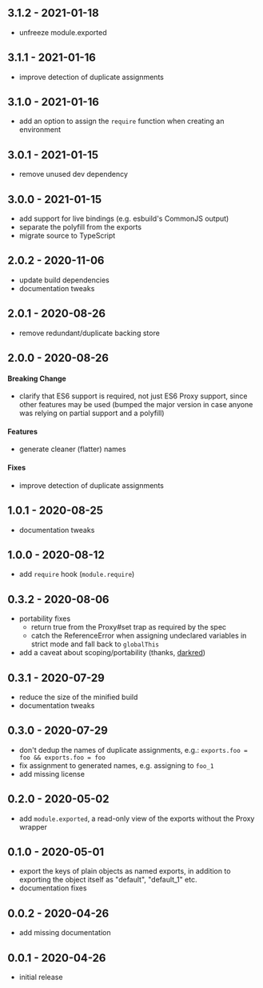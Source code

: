 ## 3.1.2 - 2021-01-18

- unfreeze module.exported

## 3.1.1 - 2021-01-16

- improve detection of duplicate assignments

## 3.1.0 - 2021-01-16

- add an option to assign the `require` function when creating an
  environment

## 3.0.1 - 2021-01-15

- remove unused dev dependency

## 3.0.0 - 2021-01-15

- add support for live bindings (e.g. esbuild's CommonJS output)
- separate the polyfill from the exports
- migrate source to TypeScript

## 2.0.2 - 2020-11-06

- update build dependencies
- documentation tweaks

## 2.0.1 - 2020-08-26

- remove redundant/duplicate backing store

## 2.0.0 - 2020-08-26

#### Breaking Change

- clarify that ES6 support is required, not just ES6 Proxy support, since other
  features may be used (bumped the major version in case anyone was relying on
  partial support and a polyfill)

#### Features

- generate cleaner (flatter) names

#### Fixes

- improve detection of duplicate assignments

## 1.0.1 - 2020-08-25

- documentation tweaks

## 1.0.0 - 2020-08-12

- add `require` hook (`module.require`)

## 0.3.2 - 2020-08-06

- portability fixes
  - return true from the Proxy#set trap as required by the spec
  - catch the ReferenceError when assigning undeclared variables in strict
    mode and fall back to `globalThis`
- add a caveat about scoping/portability (thanks,
  [darkred](https://github.com/chocolateboy/userscripts/issues/11))

## 0.3.1 - 2020-07-29

- reduce the size of the minified build
- documentation tweaks

## 0.3.0 - 2020-07-29

- don't dedup the names of duplicate assignments, e.g.:
  `exports.foo = foo && exports.foo = foo`
- fix assignment to generated names, e.g. assigning to `foo_1`
- add missing license

## 0.2.0 - 2020-05-02

- add `module.exported`, a read-only view of the exports without the
  Proxy wrapper

## 0.1.0 - 2020-05-01

- export the keys of plain objects as named exports, in addition to exporting
  the object itself as "default", "default_1" etc.
- documentation fixes

## 0.0.2 - 2020-04-26

- add missing documentation

## 0.0.1 - 2020-04-26

- initial release
